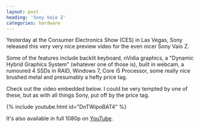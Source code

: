 ```yaml
---
layout: post
heading: 'Sony Vaio Z'
categories: hardware
---
```


Yesterday at the Consumer Electronics Show (CES) in Las Vegas, Sony released this very very nice preview video for the even nicer Sony Vaio Z.

<!-- Replace missing image from http://media.chris-alexander.co.uk/wp-content/uploads/2010/01/vaioz.jpg -->

Some of the features include backlit keyboard, nVidia graphics, a "Dynamic Hybrid Graphics System" (whatever one of those is), built in webcam, a rumoured 4 SSDs in RAID, Windows 7, Core i5 Processor, some really nice brushed metal and presumably a hefty price tag.

<!-- Replace missing image from http://media.chris-alexander.co.uk/wp-content/uploads/2010/01/graphicshybrid.jpg -->

Check out the video embedded below. I could be very tempted by one of these, but as with all things Sony, put off by the price tag.

{% include youtube.html id="DnTWipoBAT4" %}

It's also available in full 1080p on [YouTube](http://www.youtube.com/watch?v=DnTWipoBAT4).
